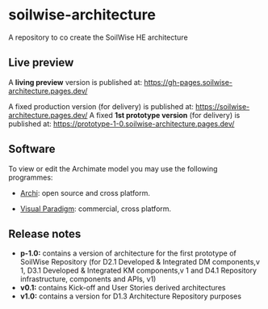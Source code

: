 # soilwise-architecture
A repository to co create the SoilWise HE architecture

## Live preview

A **living preview** version is published at: https://gh-pages.soilwise-architecture.pages.dev/

A fixed production version (for delivery) is published at: https://soilwise-architecture.pages.dev/
A fixed **1st prototype version** (for delivery) is published at: https://prototype-1-0.soilwise-architecture.pages.dev/


## Software

To view or edit the Archimate model you may use the following programmes:

- [Archi](https://www.archimatetool.com/): open source and cross platform.

- [Visual Paradigm](https://www.visual-paradigm.com/): commercial, cross platform.

## Release notes

- **p-1.0:** contains a version of architecture for the first prototype of SoilWise Repository (for D2.1 Developed & Integrated DM components,v 1, D3.1 Developed & Integrated KM components,v 1 and D4.1 Repository infrastructure, components and APIs, v1)
- **v0.1:** contains Kick-off and User Stories derived architectures
- **v1.0:** contains a version for D1.3 Architecture Repository purposes
